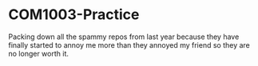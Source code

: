# COM1003-Practice
Packing down all the spammy repos from last year because they have finally started to annoy me more than they annoyed my friend so they are no longer worth it.
